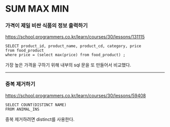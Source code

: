 # SUM MAX MIN

### 가격이 제일 비싼 식품의 정보 출력하기
https://school.programmers.co.kr/learn/courses/30/lessons/131115
```mysql
SELECT product_id, product_name, product_cd, category, price
from food_product
where price = (select max(price) from food_product) ;
```
가장 높은 가격을 구하기 위해 내부의 sql 문을 또 만들어서 비교했다.  

---

### 중복 제거하기
https://school.programmers.co.kr/learn/courses/30/lessons/59408
```mysql
SELECT COUNT(DISTINCT NAME)
FROM ANIMAL_INS
```
중복 제거하려면 distinct를 사용한다. 
